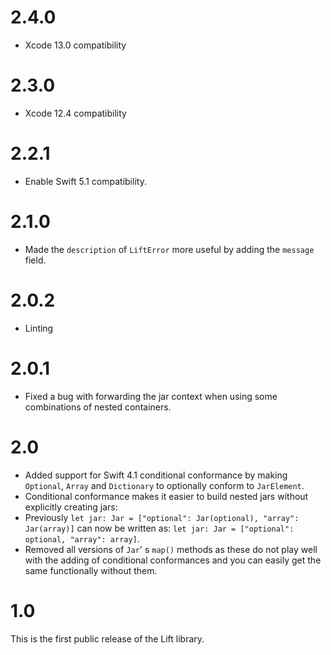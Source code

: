 # 2.4.0

- Xcode 13.0 compatibility

# 2.3.0

- Xcode 12.4 compatibility

# 2.2.1

- Enable Swift 5.1 compatibility.

# 2.1.0

- Made the `description` of `LiftError` more useful by adding the `message` field.  


# 2.0.2

- Linting

# 2.0.1

- Fixed a bug with forwarding the jar context when using some combinations of nested containers.

# 2.0

- Added support for Swift 4.1 conditional conformance by making `Optional`, `Array` and `Dictionary` to optionally conform to `JarElement`. 
- Conditional conformance makes it easier to build nested jars without explicitly creating jars:
- Previously `let jar: Jar = ["optional": Jar(optional), "array": Jar(array)]` can now be written as: `let jar: Jar = ["optional": optional, "array": array]`.
- Removed all versions of `Jar`' s  `map()` methods as these do not play well with the adding of conditional conformances and you can easily get the same functionally without them.

# 1.0

This is the first public release of the Lift library.
